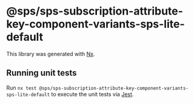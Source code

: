 # @sps/sps-subscription-attribute-key-component-variants-sps-lite-default

This library was generated with [Nx](https://nx.dev).

## Running unit tests

Run `nx test @sps/sps-subscription-attribute-key-component-variants-sps-lite-default` to execute the unit tests via [Jest](https://jestjs.io).
